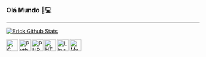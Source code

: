 ### Olá Mundo 🤖💻
 ---
 
<a href="https://github.com/anuraghazra/github-readme-stats"><img alt="Erick Github Stats" src="https://github-readme-stats.vercel.app/api?username=ErickCamillo&show_icons=true&count_private=true&hide=&theme=dark" /></a>

<div>
  <img align="left" alt="C language icon" width="30px" height="30px" src="https://cdn.jsdelivr.net/gh/devicons/devicon/icons/c/c-original.svg" />
  <img align="left" alt="Python icon" width="30px" height="30px" src="https://cdn.jsdelivr.net/gh/devicons/devicon/icons/python/python-original.svg" />
  <img align="left" alt="PHP icon" width="30px" height="30px" src="https://cdn.jsdelivr.net/gh/devicons/devicon/icons/php/php-plain.svg" />
  <img align="left" alt="HTML icon" width="30px" height="30px" src="https://cdn.jsdelivr.net/gh/devicons/devicon/icons/html5/html5-original.svg" />
  <img align="left" alt="Linux icon" width="30px" height="30px" src="https://cdn.jsdelivr.net/gh/devicons/devicon/icons/linux/linux-original.svg" />
  <img align="left" alt="MySql icon" width="30px" height="30px" src="https://cdn.jsdelivr.net/gh/devicons/devicon/icons/mysql/mysql-original-wordmark.svg" />
</div>
